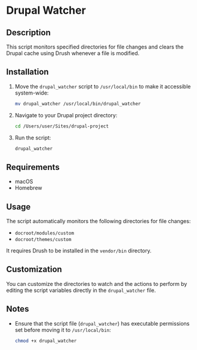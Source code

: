 # Drupal Watcher

## Description

This script monitors specified directories for file changes and clears the Drupal cache using Drush whenever a file is modified.

## Installation

1. Move the `drupal_watcher` script to `/usr/local/bin` to make it accessible system-wide:
    ```bash
    mv drupal_watcher /usr/local/bin/drupal_watcher
    ```

2. Navigate to your Drupal project directory:
    ```bash
    cd /Users/user/Sites/drupal-project
    ```

3. Run the script:
    ```bash
    drupal_watcher
    ```

## Requirements

- macOS
- Homebrew

## Usage

The script automatically monitors the following directories for file changes:

- `docroot/modules/custom`
- `docroot/themes/custom`

It requires Drush to be installed in the `vendor/bin` directory.

## Customization

You can customize the directories to watch and the actions to perform by editing the script variables directly in the `drupal_watcher` file.

## Notes

- Ensure that the script file (`drupal_watcher`) has executable permissions set before moving it to `/usr/local/bin`:
  ```bash
  chmod +x drupal_watcher
